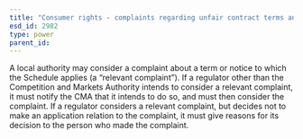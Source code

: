 ```yaml
---
title: "Consumer rights - complaints regarding unfair contract terms and notices"
esd_id: 2982
type: power
parent_id:  
---
```


A local authority may consider a complaint about a term or notice to which the Schedule applies (a “relevant complaint”).
If a regulator other than the Competition and Markets Authority intends to consider a relevant complaint, it must notify the CMA that it intends to do so, and must then consider the complaint.
If a regulator considers a relevant complaint, but decides not to make an application relation to the complaint, it must give reasons for its decision to the person who made the complaint.

